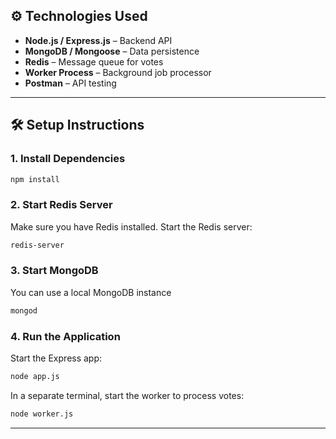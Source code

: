 ## ⚙️ Technologies Used

- **Node.js / Express.js** – Backend API
- **MongoDB / Mongoose** – Data persistence
- **Redis** – Message queue for votes
- **Worker Process** – Background job processor
- **Postman** – API testing

---

## 🛠️ Setup Instructions


### 1. **Install Dependencies**

```bash
npm install
```

### 2. **Start Redis Server**

Make sure you have Redis installed. Start the Redis server:

```bash
redis-server
```


### 3. **Start MongoDB**

You can use a local MongoDB instance 

```bash
mongod
```


### 4. **Run the Application**

Start the Express app:

```bash
node app.js
```

In a separate terminal, start the worker to process votes:

```bash
node worker.js
```

---
